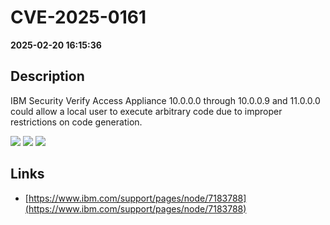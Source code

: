 # CVE-2025-0161

**2025-02-20 16:15:36**

## Description
IBM Security Verify Access Appliance 10.0.0.0 through 10.0.0.9 and 11.0.0.0 could allow a local user to execute arbitrary code due to improper restrictions on code generation.

![](https://img.shields.io/static/v1?label=Score&message=7.8&color=red)
![](https://img.shields.io/static/v1?label=Severity&message=HIGH&color=red)
![](https://img.shields.io/static/v1?label=CWE&message=RCE&color=green)

## Links
- [https://www.ibm.com/support/pages/node/7183788](https://www.ibm.com/support/pages/node/7183788)
